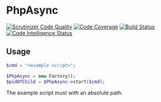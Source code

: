 # PhpAsync
[![Scrutinizer Code Quality](https://scrutinizer-ci.com/g/fgluecks/PhpAsync/badges/quality-score.png?b=master)](https://scrutinizer-ci.com/g/fgluecks/PhpAsync/?branch=master)
[![Code Coverage](https://scrutinizer-ci.com/g/fgluecks/PhpAsync/badges/coverage.png?b=master)](https://scrutinizer-ci.com/g/fgluecks/PhpAsync/?branch=master)
[![Build Status](https://scrutinizer-ci.com/g/fgluecks/PhpAsync/badges/build.png?b=master)](https://scrutinizer-ci.com/g/fgluecks/PhpAsync/build-status/master)
[![Code Intelligence Status](https://scrutinizer-ci.com/g/fgluecks/PhpAsync/badges/code-intelligence.svg?b=master)](https://scrutinizer-ci.com/code-intelligence)

## Usage

```php
$cmd = "<example script>";

$PhpAsync = new Factory();
$pidOfChild = $PhpAsync->start($cmd);
```

The example script must with an absolute path.